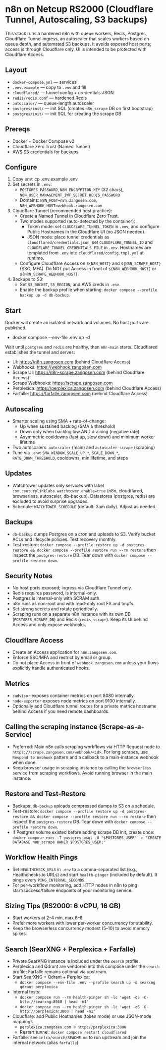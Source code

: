 # n8n on Netcup RS2000 (Cloudflare Tunnel, Autoscaling, S3 backups)

This stack runs a hardened n8n with queue workers, Redis, Postgres, Cloudflare Tunnel ingress, an autoscaler that scales workers based on queue depth, and automated S3 backups. It avoids exposed host ports; access is through Cloudflare only. UI is intended to be protected with Cloudflare Access.

## Layout
- `docker-compose.yml` — services
- `.env.example` — copy to `.env` and fill
- `cloudflared/` — tunnel config + credentials JSON
- `redis/redis.conf` — hardened Redis
- `autoscaler/` — queue-length autoscaler
 - `postgres/init/` — init SQL (creates `n8n_scrape` DB on first bootstrap)
 - `postgres/init/` — init SQL for creating the scrape DB

## Prereqs
- Docker + Docker Compose v2
- Cloudflare Zero Trust (Named Tunnel)
- AWS S3 credentials for backups

## Configure
1. Copy env:
   cp .env.example .env
2. Set secrets in `.env`:
   - `POSTGRES_PASSWORD`, `N8N_ENCRYPTION_KEY` (32 chars), `N8N_USER_MANAGEMENT_JWT_SECRET`, `REDIS_PASSWORD`
   - Domains: `N8N_HOST=n8n.zangosen.com`, `N8N_WEBHOOK_HOST=webhook.zangosen.com`
3. Cloudflare Tunnel (recommended best practice):
   - Create a Named Tunnel in Cloudflare Zero Trust.
   - Two modes supported (auto-detected by the container):
     - Token mode: set `CLOUDFLARE_TUNNEL_TOKEN` in `.env`, and configure Public Hostnames in the Cloudflare UI (no JSON needed).
     - JSON mode: place tunnel credentials as `cloudflared/credentials.json`, set `CLOUDFLARE_TUNNEL_ID` and `CLOUDFLARE_TUNNEL_CREDENTIALS_FILE` in `.env`. Hostnames are templated from `.env` into `cloudflared/config.tmpl.yml` at runtime.
   - Configure Cloudflare Access on `${N8N_HOST}` and `${N8N_SCRAPE_HOST}` (SSO, MFA). Do NOT put Access in front of `${N8N_WEBHOOK_HOST}` or `${N8N_SCRAPE_WEBHOOK_HOST}`.
4. Backups to S3:
   - Set `S3_BUCKET`, `S3_REGION`, and AWS creds in `.env`.
   - Enable the backup profile when starting: `docker compose --profile backup up -d db-backup`.

## Start
Docker will create an isolated network and volumes. No host ports are published.

- docker compose --env-file .env up -d

Wait until `postgres` and `redis` are healthy, then `n8n-main` starts. Cloudflared establishes the tunnel and serves:
- UI: https://n8n.zangosen.com (behind Cloudflare Access)
- Webhooks: https://webhook.zangosen.com
- Scrape UI: https://n8n-scrape.zangosen.com (behind Cloudflare Access)
- Scrape Webhooks: https://scrape.zangosen.com
 - Perplexica: https://perplexica.zangosen.com (behind Cloudflare Access)
 - Farfalle: https://farfalle.zangosen.com (behind Cloudflare Access)

## Autoscaling
- Smarter scaling using SMA + rate-of-change:
  - Up when sustained backlog (SMA ≥ threshold)
  - Down only when backlog low AND draining (negative rate)
  - Asymmetric cooldowns (fast up, slow down) and minimum worker lifetime
- Two autoscalers: `autoscaler` (main) and `autoscaler-scrape` (scraping)
- Tune via `.env`: `SMA_WINDOW`, `SCALE_UP_*`, `SCALE_DOWN_*`, `RATE_DOWN_THRESHOLD`, cooldowns, min lifetime, and steps

## Updates
- Watchtower updates only services with label `com.centurylinklabs.watchtower.enable=true` (n8n, cloudflared, browserless, autoscaler, db-backup). Datastores (postgres, redis) are excluded to avoid surprise upgrades.
- Schedule: `WATCHTOWER_SCHEDULE` (default: 3am daily). Adjust as needed.

## Backups
- `db-backup` dumps Postgres on a cron and uploads to S3. Verify bucket ACLs and lifecycle policies. Test recovery monthly.
 - Test-restore: `docker compose --profile restore up -d postgres-restore && docker compose --profile restore run --rm restore` then inspect the `postgres-restore` DB. Tear down with `docker compose --profile restore down`.

## Security Notes
- No host ports exposed; ingress via Cloudflare Tunnel only.
- Redis requires password, is internal-only.
- Postgres is internal-only with SCRAM auth.
- n8n runs as non-root and with read-only root FS and tmpfs.
- Set strong secrets and rotate periodically.
- Scraping runs on a separate n8n instance with its own DB (`POSTGRES_SCRAPE_DB`) and Redis (`redis-scrape`). Keep its UI behind Access and only expose webhooks.

## Cloudflare Access
- Create an Access application for `n8n.zangosen.com`.
- Enforce SSO/MFA and restrict by email or group.
- Do not place Access in front of `webhook.zangosen.com` unless your flows explicitly handle authenticated hooks.

## Metrics
- `cadvisor` exposes container metrics on port 8080 internally.
- `node-exporter` exposes node metrics on port 9100 internally.
- Optionally add Cloudflare tunnel routes for a private metrics hostname behind Access if you need remote dashboards.

## Calling the scraping instance (Scrape-as-a-Service)
- Preferred: Main n8n calls scraping workflows via HTTP Request node to `https://scrape.zangosen.com/webhook/<id>`. For long scrapes, use `Respond to Webhook` pattern and a callback to a main-instance webhook when done.
- Keep browser usage in scraping instance by calling the `browserless` service from scraping workflows. Avoid running browser in the main instance.

## Restore and Test-Restore
- Backups: `db-backup` uploads compressed dumps to S3 on a schedule.
- Test-restore: `docker compose --profile restore up -d postgres-restore && docker compose --profile restore run --rm restore` then inspect the `postgres-restore` DB. Tear down with `docker compose --profile restore down`.
- If Postgres volume existed before adding scrape DB init, create once: `docker compose exec -T postgres psql -U "$POSTGRES_USER" -c "CREATE DATABASE n8n_scrape OWNER $POSTGRES_USER;"`

## Workflow Health Pings
- Set `HEALTHCHECK_URLS` in `.env` to a comma-separated list (e.g., Healthchecks.io URLs) and start `health-pinger` (included by default). It pings every `PING_INTERVAL_SECONDS`.
- For per-workflow monitoring, add HTTP nodes in n8n to ping start/success/failure endpoints of your monitoring service.


## Sizing Tips (RS2000: 6 vCPU, 16 GB)
- Start workers at 2–4 min, max 6–8.
- Prefer more workers with lower per-worker concurrency for stability.
- Keep the browserless concurrency modest (5–10) to avoid memory spikes.
## Search (SearXNG + Perplexica + Farfalle)
- Private SearXNG instance is included under the `search` profile.
- Perplexica and Qdrant are vendored into this compose under the `search` profile; Farfalle remains optional via upstream.
- Start SearXNG + Qdrant + Perplexica:
  - `docker compose --env-file .env --profile search up -d searxng qdrant perplexica`
- Internal tests:
  - `docker compose run --rm health-pinger sh -lc 'wget -qS -O- http://searxng:8080 | head -n1'`
  - `docker compose run --rm health-pinger sh -lc 'wget -qS -O- http://perplexica:3000 | head -n1'`
- Cloudflare: add Public Hostnames (token mode) or use JSON-mode mappings
  - `perplexica.zangosen.com` → `http://perplexica:3000`
  - Restart tunnel: `docker compose restart cloudflared`
- Farfalle: see `infra/search/README.md` to run upstream and join the internal network (alias `farfalle`).
